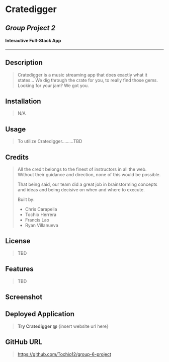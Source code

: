 # Cratedigger
## ***Group Project 2***
#### Interactive Full-Stack App

- - - - 

## Description
> Cratedigger is a music streaming app that does exactly what it states... We dig through the crate for you, to really find those gems. Looking for your jam? We got you.

## Installation
> N/A

## Usage
> To utilize Cratedigger.........TBD

## Credits
> All the credit belongs to the finest of instructors in all the web. Without their guidance and direction, none of this would be possible. 
>
> That being said, our team did a great job in brainstorming concepts and ideas and being decisive on when and where to execute.
>
> Built by:
> * Chris Carapella
> * Tochio Herrera
> * Francis Lao
> * Ryan Villanueva

## License
> TBD

## Features
> TBD

## Screenshot
> 

## Deployed Application 
> **Try Cratedigger @** {insert website url here}

## GitHub URL
> https://github.com/Tochio12/group-6-project
